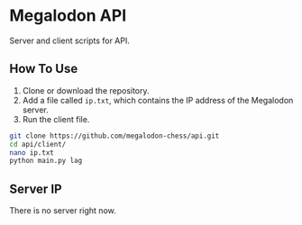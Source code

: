 # Megalodon API

Server and client scripts for API.

## How To Use

1. Clone or download the repository.
2. Add a file called `ip.txt`, which contains the IP address of the Megalodon server.
3. Run the client file.

``` bash
git clone https://github.com/megalodon-chess/api.git
cd api/client/
nano ip.txt
python main.py lag
```

## Server IP

There is no server right now.

